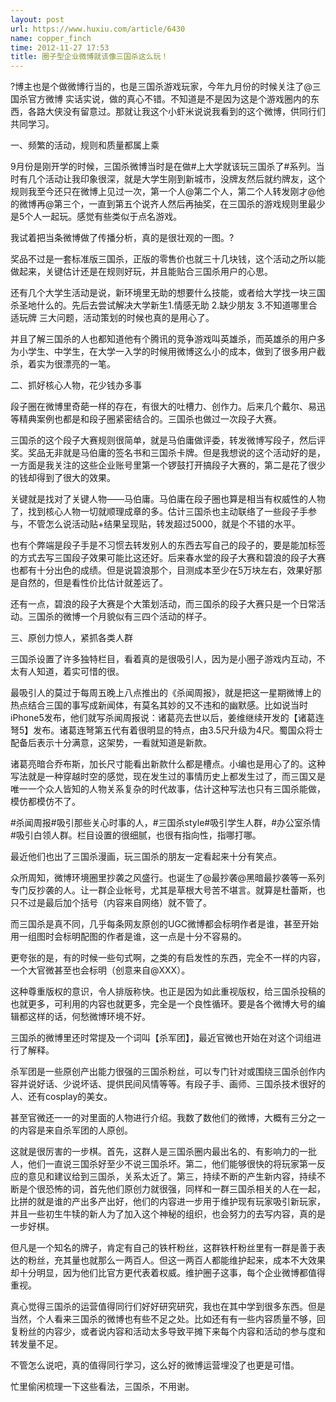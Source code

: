 ```yaml
---
layout: post
url: https://www.huxiu.com/article/6430
name: copper_finch
time: 2012-11-27 17:53
title: 圈子型企业微博就该像三国杀这么玩！
---
```

?博主也是个做微博行当的，也是三国杀游戏玩家，今年九月份的时候关注了@三国杀官方微博 实话实说，做的真心不错。不知道是不是因为这是个游戏圈内的东西，各路大侠没有留意过。那就让我这个小虾米说说我看到的这个微博，供同行们共同学习。

一、频繁的活动，规则和质量都属上乘

9月份是刚开学的时候，三国杀微博当时是在做#上大学就该玩三国杀了#系列。当时有几个活动让我印象很深，就是大学生刚到新城市，没牌友然后就约牌友，这个规则我至今还只在微博上见过一次，第一个人@第二个人，第二个人转发刚才@他的微博再@第三个，一直到第五个说齐人然后再抽奖，在三国杀的游戏规则里最少是5个人一起玩。感觉有些类似于点名游戏。

我试着把当条微博做了传播分析，真的是很壮观的一图。?

奖品不过是一套标准版三国杀，正版的零售价也就三十几块钱，这个活动之所以能做起来，关键估计还是在规则好玩，并且能贴合三国杀用户的心思。

还有几个大学生活动是说，新环境里无助的想要什么技能，或者给大学找一块三国杀圣地什么的。先后去尝试解决大学新生1.情感无助 2.缺少朋友 3.不知道哪里合适玩牌 三大问题，活动策划的时候也真的是用心了。

并且了解三国杀的人也都知道他有个腾讯的竞争游戏叫英雄杀，而英雄杀的用户多为小学生、中学生，在大学一入学的时候用微博这么小的成本，做到了很多用户截杀，着实为很漂亮的一笔。

二、抓好核心人物，花少钱办多事

段子圈在微博里奇葩一样的存在，有很大的吐槽力、创作力。后来几个戴尔、易迅等精典案例也都是和段子圈紧密结合的。三国杀也做过一次段子大赛。

三国杀的这个段子大赛规则很简单，就是马伯庸做评委，转发微博写段子，然后评奖。奖品无非就是马伯庸的签名书和三国杀卡牌。但是我想说的这个活动好的是，一方面是我关注的这些企业账号里第一个锣鼓打开搞段子大赛的，第二是花了很少的钱却得到了很大的效果。

关键就是找对了关键人物——马伯庸。马伯庸在段子圈也算是相当有权威性的人物了，找到核心人物一切就顺理成章的多。估计三国杀也主动联络了一些段子手参与，不管怎么说活动贴+结果呈现贴，转发超过5000，就是个不错的水平。

也有个弊端是段子手是不习惯去转发别人的东西去写自己的段子的，要是能加标签的方式去写三国段子效果可能比这还好。后来春水堂的段子大赛和碧浪的段子大赛也都有十分出色的成绩。但是说碧浪那个，目测成本至少在5万块左右，效果好那是自然的，但是看性价比估计就差远了。

还有一点，碧浪的段子大赛是个大策划活动，而三国杀的段子大赛只是一个日常活动。三国杀的微博一个月貌似有三四个活动的样子。

三、原创力惊人，紧抓各类人群

三国杀设置了许多独特栏目，看着真的是很吸引人，因为是小圈子游戏内互动，不太有人知道，着实可惜的很。

最吸引人的莫过于每周五晚上八点推出的《杀闻周报》，就是把这一星期微博上的热点结合三国的事写成新闻体，有莫名其妙的又不违和的幽默感。比如说当时iPhone5发布，他们就写杀闻周报说：诸葛亮去世以后，姜维继续开发的【诸葛连弩5】发布。诸葛连弩第五代有着很明显的特点，由3.5尺升级为4尺。蜀国众将士配备后表示十分满意，这架势，一看就知道是新款。

诸葛亮暗合乔布斯，加长尺寸能看出新款什么都是槽点。小编也是用心了的。这种写法就是一种穿越时空的感觉，现在发生过的事情历史上都发生过了，而三国又是唯一一个众人皆知的人物关系复杂的时代故事，估计这种写法也只有三国杀能做，模仿都模仿不了。

#杀闻周报#吸引那些关心时事的人，#三国杀style#吸引学生人群，#办公室杀情#吸引白领人群。栏目设置的很细腻，也很有指向性，指哪打哪。

最近他们也出了三国杀漫画，玩三国杀的朋友一定看起来十分有笑点。

众所周知，微博环境圈里抄袭之风盛行。也诞生了@最抄袭@黑暗最抄袭等一系列专门反抄袭的人。让一群企业帐号，尤其是草根大号苦不堪言。就算是杜蕾斯，也只不过是最后加个括号（内容来自网络）就不管了。

而三国杀是真不同，几乎每条网友原创的UGC微博都会标明作者是谁，甚至开始用一组图时会标明配图的作者是谁，这一点是十分不容易的。

更夸张的是，有的时候一些句式啊，之类的有启发性的东西，完全不一样的内容，一个大官微甚至也会标明（创意来自@XXX）。

这种尊重版权的意识，令人排版称快。也正是因为如此重视版权，给三国杀投稿的也就更多，可利用的内容也就更多，完全是一个良性循环。要是各个微博大号的编辑都这样的话，何愁微博环境不好。

三国杀的微博里还时常提及一个词叫【杀军团】，最近官微也开始在对这个词组进行了解释。

杀军团是一些原创产出能力很强的三国杀粉丝，可以专门针对或围绕三国杀创作内容并说好话、少说坏话、提供民间风情等等。有段子手、画师、三国杀技术很好的人、还有cosplay的美女。

甚至官微还一一的对里面的人物进行介绍。我数了数他们的微博，大概有三分之一的内容是来自杀军团的人原创。

这就是很厉害的一步棋。首先，这群人是三国杀圈内最出名的、有影响力的一批人，他们一直说三国杀好至少不说三国杀坏。第二，他们能够很快的将玩家第一反应的意见和建议给到三国杀，关系太近了。第三，持续不断的产生新内容，持续不断是个很恐怖的词，首先他们原创力就很强，同样和一群三国杀相关的人在一起，比拼的就是谁的产出多产出好，他们的内容进一步用于维护现有玩家吸引新玩家，并且一些初生牛犊的新人为了加入这个神秘的组织，也会努力的去写内容，真的是一步好棋。

但凡是一个知名的牌子，肯定有自己的铁杆粉丝，这群铁杆粉丝里有一群是善于表达的粉丝，充其量也就那么一两百人。但这一两百人都能维护起来，成本不大效果却十分明显，因为他们比官方更代表着权威。维护圈子这事，每个企业微博都值得重视。

真心觉得三国杀的运营值得同行们好好研究研究，我也在其中学到很多东西。但是当然，个人看来三国杀的微博也有些不足之处。比如还有有一些内容质量不够，回复粉丝的内容少，或者说内容和活动太多导致平摊下来每个内容和活动的参与度和转发量不足。

不管怎么说吧，真的值得同行学习，这么好的微博运营埋没了也更是可惜。

忙里偷闲梳理一下这些看法，三国杀，不用谢。

